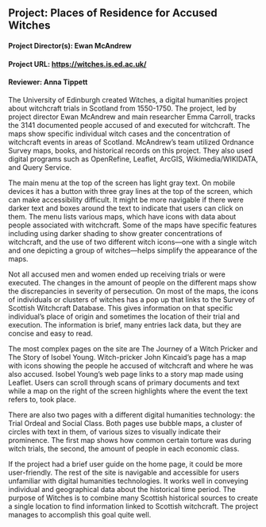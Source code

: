 ## Project: Places of Residence for Accused Witches ##
#### Project Director(s): Ewan McAndrew ####
#### Project URL: https://witches.is.ed.ac.uk/ ####
#### Reviewer: Anna Tippett ####


The University of Edinburgh created Witches, a digital humanities project about witchcraft trials in Scotland from 1550-1750. 
The project, led by project director Ewan McAndrew and main researcher Emma Carroll, tracks the 3141 documented people accused 
of and executed for witchcraft.
The maps show specific individual witch cases and the concentration of witchcraft events in areas of Scotland. 
McAndrew’s team utilized Ordnance Survey maps, books, and historical records on this project. 
They also used digital programs such as OpenRefine, Leaflet, ArcGIS, Wikimedia/WIKIDATA, and Query Service. 

The main menu at the top of the screen has light gray text. 
On mobile devices it has a button with three gray lines at the top of the screen, which can make accessibility difficult. 
It might be more navigable if there were darker text and boxes around the text to indicate that users can click on them. 
The menu lists various maps, which have icons with data about people associated with witchcraft. 
Some of the maps have specific features including using darker shading to show greater concentrations of witchcraft, 
and the use of two different witch icons—one with a single witch and one depicting a group of witches—helps simplify 
the appearance of the maps.

Not all accused men and women ended up receiving trials or were executed. 
The changes in the amount of people on the different maps show the discrepancies in severity of persecution. 
On most of the maps, the icons of individuals or clusters of witches has a pop up that links to the Survey of Scottish Witchcraft Database. 
This gives information on that specific individual’s place of origin and sometimes the location of their trial and execution. 
The information is brief, many entries lack data, but they are concise and easy to read.

The most complex pages on the site are The Journey of a Witch Pricker and The Story of Isobel Young. 
Witch-pricker John Kincaid’s page has a map with icons showing the people he accused of witchcraft and where he was also accused.
Isobel Young’s web page links to a story map made using Leaflet. 
Users can scroll through scans of primary documents and text while a map on the right of the screen highlights where the event the text refers to, took place.

There are also two pages with a different digital humanities technology: the Trial Ordeal and Social Class. 
Both pages use bubble maps, a cluster of circles with text in them, of various sizes to visually indicate their prominence. 
The first map shows how common certain torture was during witch trials, the second, the amount of people in each economic class.

If the project had a brief user guide on the home page, it could be more user-friendly. 
The rest of the site is navigable and accessible for users unfamiliar with digital humanities technologies. 
It works well in conveying individual and geographical data about the historical time period. 
The purpose of Witches is to combine many Scottish historical sources to create a single location to find information linked to Scottish witchcraft. 
The project manages to accomplish this goal quite well.
